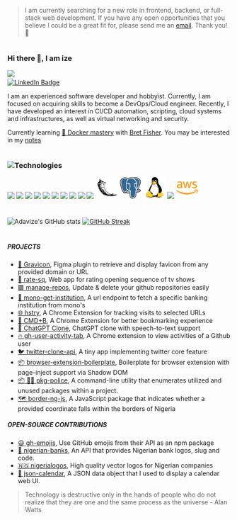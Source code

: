 > I am currently searching for a new role in frontend, backend, or full-stack web development. If you have any open opportunities that you believe I could be a great fit for, please send me an [email](mailto:adavize302@gmail.com). Thank you! 🙏

#

### Hi there 👋, I am ize

<img src='https://media.giphy.com/media/kPVTbiTORIopy/giphy.gif' height='195px'/>


<div id="badges">
  <a href="https://linkedin.com/in/adavize-hassan">
    <img src="https://img.shields.io/badge/LinkedIn-blue?style=for-the-badge&logo=linkedin&logoColor=white" alt="LinkedIn Badge"/>
  </a>
</div>

I am an experienced software developer and hobbyist. Currently, I am focused on acquiring skills to become a DevOps/Cloud engineer. Recently, I have developed an interest in CI/CD automation, scripting, cloud systems and infrastructures, as well as virtual networking and security.

Currently learning [🐳 Docker mastery](https://www.udemy.com/course-dashboard-redirect/?course_id=1035000) with [Bret Fisher](https://github.com/bretfisher). You may be interested in my [notes](https://github.com/ize-302/docker-mastery-notes)

#

<h3>
  <img style="float: left;" src='https://media.giphy.com/media/MuCAiDiU062coVwEWv/giphy.gif' height='30px'/>
  Technologies
</h3>

<div>
  <img src='https://cdn.jsdelivr.net/gh/PKief/vscode-material-icon-theme/icons/html.svg' height='50px' /> 
  <img src='https://cdn.jsdelivr.net/gh/PKief/vscode-material-icon-theme/icons/css.svg' height='50px' />
  <img src='https://cdn.jsdelivr.net/gh/PKief/vscode-material-icon-theme/icons/tailwindcss.svg' height='50px' />
  <img src='https://cdn.jsdelivr.net/gh/PKief/vscode-material-icon-theme/icons/javascript.svg' height='50px' />
  <img src='https://cdn.jsdelivr.net/gh/PKief/vscode-material-icon-theme/icons/typescript.svg' height='50px' />
  <img src='https://cdn.jsdelivr.net/gh/PKief/vscode-material-icon-theme/icons/python.svg' height='50px' />
  <img src='https://cdn.jsdelivr.net/gh/PKief/vscode-material-icon-theme/icons/nodejs.svg' height='50px' />
  <img src='https://cdn.jsdelivr.net/gh/PKief/vscode-material-icon-theme/icons/graphql.svg' height='50px' />
  <img src='https://cdn.jsdelivr.net/gh/PKief/vscode-material-icon-theme/icons/react.svg' height='50px' />
  <img src='https://cdn.jsdelivr.net/gh/PKief/vscode-material-icon-theme/icons/vue.svg' height='50px' />
  <img src="https://github.com/devicons/devicon/blob/master/icons/flask/flask-original.svg" title="flask" alt="flask" height="50"/>
  <img src="https://github.com/devicons/devicon/blob/master/icons/postgresql/postgresql-original.svg" title="Postgres" alt="Postgres" height="50"/>
  <img src="https://github.com/devicons/devicon/blob/master/icons/linux/linux-original.svg" title="linux" alt="linux" height="50"/>
  <img src='https://cdn.jsdelivr.net/gh/PKief/vscode-material-icon-theme/icons/docker.svg' height='50px' />
  <img src="https://github.com/devicons/devicon/blob/master/icons/amazonwebservices/amazonwebservices-plain-wordmark.svg" title="aws" alt="aws" height="50"/>
</div>

#

![Adavize's GitHub stats](https://github-readme-stats.vercel.app/api?username=ize-302&show_icons=true&count_private=true&theme=radical)
[![GitHub Streak](http://github-readme-streak-stats.herokuapp.com?user=ize-302&theme=dark&background=000000)](https://git.io/streak-stats)

#

##### PROJECTS
- [🔌 Gravicon](https://github.com/ize-302/gravicon), Figma plugin to retrieve and display favicon from any provided domain or URL
- [:star2: rate-sq](https://github.com/ize-302/rate-sq), Web app for rating opening sequence of tv shows
- [:green_square: manage-repos](https://github.com/ize-302/manage-repos), Update & delete your github repositories easily
- [:bank: mono-get-institution](https://github.com/ize-302/mono-get-institution), A url endpoint to fetch a specific banking institution from mono's
- [:globe_with_meridians: hstry](https://github.com/ize-302/hstry), A Chrome Extension for tracking visits to selected URLs
- [🔖 CMD+B](https://cmdb.ize-302.dev), A Chrome Extension for better bookmarking experience
- [:robot: ChatGPT Clone](https://github.com/ize-302/openai-playground-clone), ChatGPT clone with speech-to-text support
- [:fire: gh-user-activity-tab](https://github.com/ize-302/gh-user-activity-tab), A Chrome extension to view activities of a Github user
- [:bird: twitter-clone-api](https://github.com/ize-302/twitter-clone-api), A tiny app implementing twitter core feature
- [:package: browser-extension-boilerplate](https://github.com/ize-302/browser-extension-boilerplate), Boilerplate for browser extension with page-inject support via Shadow DOM
- [:package: :policeman: pkg-police](https://github.com/ize-302/pkg-police), A command-line utility that enumerates utilized and unused packages within a project.
- [🗺️ border-ng-js](https://github.com/ize-302/border-ng-js), A JavaScript package that indicates whether a provided coordinate falls within the borders of Nigeria 

##### OPEN-SOURCE CONTRIBUTIONS
- [:smiley: gh-emojis](https://github.com/privatenumber/gh-emojis), Use GitHub emojis from their API as an npm package
- [:bank: nigerian-banks](https://github.com/ichtrojan/nigerian-banks), An API that provides Nigerian bank logos, slug and code.
- [:nigeria: nigerialogos](https://github.com/PaystackHQ/nigerialogos), High quality vector logos for Nigerian companies
- [:calendar: json-calendar](https://github.com/rxgx/json-calendar), A JSON data object that I used to display a calendar web UI.

> Technology is destructive only in the hands of people who do not realize that they are one and the same process as the universe - Alan Watts
